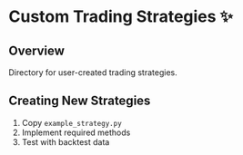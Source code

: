 # Custom Trading Strategies ✨

## Overview
Directory for user-created trading strategies.

## Creating New Strategies
1. Copy `example_strategy.py`
2. Implement required methods
3. Test with backtest data
